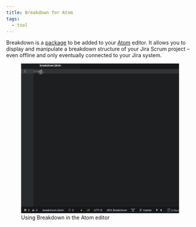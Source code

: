 ```yaml
---
title: Breakdown for Atom
tags: 
  - tool
---
```

Breakdown is a [package](http://atom.io/packages/breakdown) to be added to your [Atom](http://atom.io) editor. It allows you to display and manipulate a breakdown structure of your Jira Scrum project – even offline and only eventually connected to your Jira system.

<figure>
<img eleventy:ignore src="/img/breakdown/breakdown.gif" />
<figcaption>Using Breakdown in the Atom editor</figcaption>
</figure>
